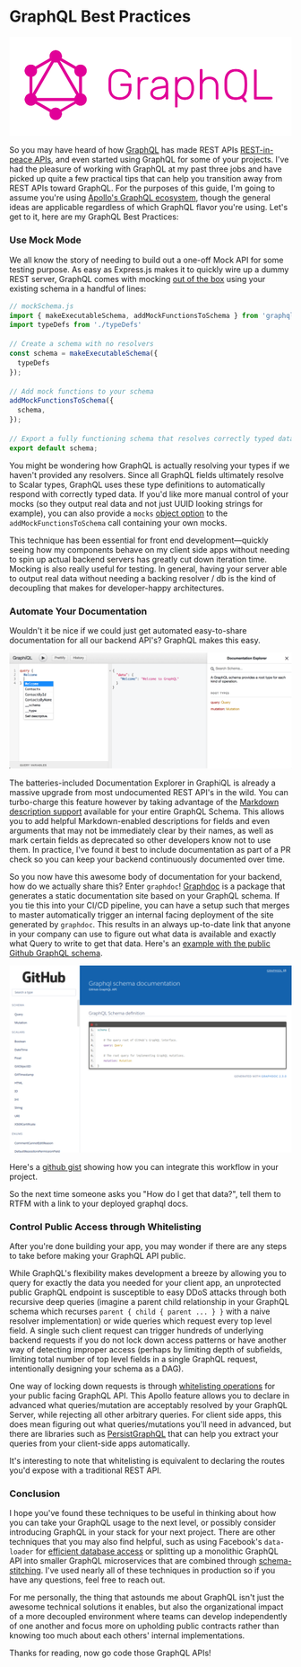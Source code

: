 # GraphQL Best Practices

![graphql](./blogImages/graphql-logo.png)

So you may have heard of how 
 [GraphQL](http://graphql.org) has made REST APIs [REST-in-peace APIs](https://medium.freecodecamp.org/rest-apis-are-rest-in-peace-apis-long-live-graphql-d412e559d8e4), 
and even started using GraphQL for some of your projects. I've had the pleasure of working with GraphQL at my past three jobs and have picked up
quite a few practical tips that can help you transition away from REST APIs toward GraphQL. For the purposes of this guide, I'm going to 
assume you're using [Apollo's GraphQL ecosystem](https://www.apollographql.com), though the general ideas are applicable regardless of which GraphQL flavor you're using.  Let's get to it, here are my GraphQL Best Practices:

### Use Mock Mode

We all know the story of needing to build out a one-off Mock API for some testing purpose. As easy as Express.js makes it to quickly wire up a dummy REST server, 
GraphQL comes with mocking [out of the box](https://www.apollographql.com/docs/graphql-tools/mocking.html) using your existing schema in a handful of lines:
 
 ```javascript
// mockSchema.js
import { makeExecutableSchema, addMockFunctionsToSchema } from 'graphql-tools';
import typeDefs from './typeDefs'

// Create a schema with no resolvers
const schema = makeExecutableSchema({
   typeDefs
});
 
// Add mock functions to your schema
addMockFunctionsToSchema({
   schema,
});

// Export a fully functioning schema that resolves correctly typed data
export default schema;
```
You might be wondering how GraphQL is actually resolving your types if we haven't provided any resolvers. 
Since all GraphQL fields ultimately resolve to Scalar types, GraphQL uses these type definitions to automatically respond with correctly typed data. If you'd like more manual control of your mocks 
(so they output real data and not just UUID looking strings for example), you can also provide a `mocks` [object option](https://www.apollographql.com/docs/graphql-tools/mocking.html#addMockFunctionsToSchema) 
to the `addMockFunctionsToSchema` call containing your own mocks. 

This technique has been essential for front end development&mdash;quickly seeing how my 
components behave on my client side apps without needing to spin up actual backend servers has greatly cut down iteration time. 
Mocking is also really useful for testing. In general, having your server able to 
output real data without needing a backing resolver / db is the kind of decoupling that makes for developer-happy architectures.

### Automate Your Documentation

Wouldn't it be nice if we could just get automated easy-to-share documentation for all our backend API's? 
GraphQL makes this easy.

![graphiql](./blogImages/graphiql.png)

The batteries-included Documentation Explorer in GraphiQL is already a massive upgrade from most 
undocumented REST API's in the wild. You can turbo-charge this feature however by taking advantage of the [Markdown description support](https://www.apollographql.com/docs/graphql-tools/generate-schema.html#descriptions) available
for your entire GraphQL Schema. This allows you to add helpful Markdown-enabled descriptions for fields 
and even arguments that may not be immediately clear by their names, as well as mark certain fields as deprecated so other developers know not to use them. 
In practice, I've found it best to include documentation as part of a PR check so you can keep your backend continuously documented over time.

So you now have this awesome body of documentation for your backend, how do we actually share this? Enter `graphdoc`! [Graphdoc](https://github.com/2fd/graphdoc) is a package that generates 
a static documentation site based on your GraphQL schema. If you tie this into 
your CI/CD pipeline, you can have a setup such that merges to master automatically trigger an internal facing deployment of the site generated by `graphdoc`. 
This results in an always up-to-date link that anyone in your company can use to figure out what data is available and exactly what Query to write to get that data. 
Here's an [example with the public Github GraphQL schema](https://2fd.github.io/graphdoc/github/). 

![graphdoc](./blogImages/graphdoc.png)

Here's a [github gist](https://gist.github.com/jsjaspreet/9cbe9b8dd629c0d1b8c05ddd00b80c63) showing how you can integrate this workflow in your project.

So the next time someone asks you "How do I get that data?", tell them to RTFM with a link to your deployed graphql docs.
 
### Control Public Access through Whitelisting

After you're done building your app, you may wonder if there are any steps to take before making your GraphQL API public. 

While GraphQL's flexibility makes development a breeze by allowing you to query for exactly the data you needed for your client app, 
an unprotected public GraphQL endpoint is susceptible to 
easy DDoS attacks through both recursive deep queries (imagine a parent child relationship in your GraphQL schema which recurses `parent { child { parent ... } }` 
with a naive resolver implementation) or wide queries which request every top level field. A single such client request can trigger hundreds of underlying backend requests if you do not lock down access patterns or have another 
way of detecting improper access (perhaps by limiting depth of subfields, limiting total number of top level fields in a single GraphQL request, intentionally designing your schema as a DAG).

One way of locking down requests is through [whitelisting operations](https://github.com/apollographql/apollo-server#whitelisting) for your public facing GraphQL API. 
This Apollo feature allows you to declare in advanced what queries/mutation are acceptably resolved by your GraphQL Server, while rejecting all other arbitrary queries. For client side apps, this does mean 
figuring out what queries/mutations you'll need in advanced, but there are libraries such as [PersistGraphQL](https://github.com/apollographql/persistgraphql) that can help you extract your queries from your client-side apps automatically.

It's interesting to note that whitelisting is equivalent to declaring the routes you'd expose with a traditional REST API.

### Conclusion
  
I hope you've found these techniques to be useful in thinking about how you can take your GraphQL usage to the next level, or possibly consider introducing GraphQL in your stack for your next project. 
There are other techniques that you may also find helpful, such as using Facebook's `data-loader` for [efficient database 
access](https://github.com/facebook/dataloader) or splitting up a monolithic GraphQL API into smaller GraphQL microservices that are combined through [schema-stitching](https://www.apollographql.com/docs/graphql-tools/schema-stitching.html). 
I've used nearly all of these techniques in production so if you have any questions, feel free to reach out. 

For me personally, the thing that astounds me about GraphQL isn't just the awesome technical solutions it enables, 
but also the organizational impact of a more decoupled environment where teams can develop 
independently of one another and focus more on upholding public contracts rather than knowing too much about each others' internal implementations.

Thanks for reading, now go code those GraphQL APIs!
